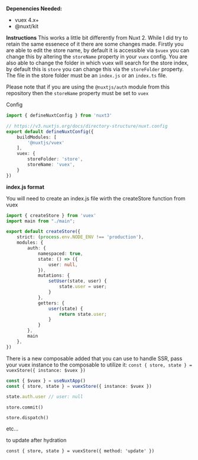 **Depenencies Needed:**
- vuex 4.x+
- @nuxt/kit

**Instructions**
This works a little bit differently from Nuxt 2. While I did try to retain the same essenece of it there are some changes made. Firstly you are able to edit the store name, by default it is accessible via `$vuex` you can change this by altering the `storeName` property in your `vuex` config. You are also able to change the folder in which vuex will search for the store index, by default this is `store` you can change this via the `storeFolder` property. The file in the store folder must be an `index.js` or an `index.ts` file.

Please note that if you are using the `@nuxtjs/auth` module from this repository then the `storeName` property must be set to `vuex`

Config

```ts
import { defineNuxtConfig } from 'nuxt3'

// https://v3.nuxtjs.org/docs/directory-structure/nuxt.config
export default defineNuxtConfig({
    buildModules: [
        '@nuxtjs/vuex'
    ],
    vuex: {
        storeFolder: 'store',
        storeName: 'vuex',
    }
})
```

**index.js format**

You will need to create an index.js file wirth the createStore function from vuex

```ts
import { createStore } from 'vuex'
import main from "./main";

export default createStore({
    strict: (process.env.NODE_ENV !== 'production'),
    modules: {
        auth: {
            namespaced: true,
            state: () => ({
                user: null,
            }),
            mutations: {
                setUser(state, user) {
                    state.user = user;
                }
            },
            getters: {
                user(state) {
                    return state.user;
                }
            }
        },
        main
    },
})
```

There is a new composable added that you can use to handle SSR,
pass your vuex instance to the composable to utilize it: `const { store, state } = vuexStore({ instance: $vuex })`

```ts
const { $vuex } = useNuxtApp()
const { store, state } = vuexStore({ instance: $vuex })

state.auth.user // user: null
```


`store.commit()`

`store.dispatch()`

etc...

to update after hydration

`const { store, state } = vuexStore({ method: 'update' })`
